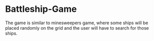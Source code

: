 # Battleship-Game
The game is similar to minesweepers game, where some ships will be placed randomly on the grid and the user will have to search for those ships.
